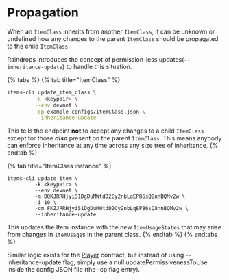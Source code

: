 # Propagation

When an `ItemClass` inherits from another `ItemClass`, it can be unknown or undefined how any changes to the parent `ItemClass` should be propagated to the child `ItemClass`.

Raindrops introduces the concept of permission-less updates(`--inheritance-update`) to handle this situation.

{% tabs %}
{% tab title="ItemClass" %}
```bash
items-cli update_item_class \
         -k <keypair> \
         --env devnet \
         -cp example-configs/itemClass.json \
         --inheritance-update
```

This tells the endpoint **not** to accept any changes to a child `ItemClass` except for those _**also**_ present on the parent `ItemClass`. This means anybody can enforce inheritance at any time across any size tree of inheritance.
{% endtab %}

{% tab title="ItemClass instance" %}
```
items-cli update_item \
         -k <keypair> \
         --env devnet \
         -m DQKJRRHjyiS1DgDuMWtdD2Cy2nbLqEP86sQ8nnBQMv2w \
         -i 10 \
         -cm FKZJRRHjyiS1DgDuMWtdD2Cy2nbLqEP86sQ8nnBQMv2w \
         --inheritance-update
```

This updates the Item instance with the new `ItemUsageStates` that may arise from changes in `ItemUsage`s in the parent class.
{% endtab %}
{% endtabs %}

Similar logic exists for the [Player](https://github.com/long-banana/raindrops-docs/blob/main/concepts/broken-reference/README.md) contract, but instead of using --inheritance-update flag, simply use a null updatePermissivenessToUse inside the config JSON file (the -cp flag entry).
